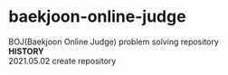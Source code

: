 # baekjoon-online-judge
BOJ(Baekjoon Online Judge) problem solving repository 
</br> **HISTORY** </br> 2021.05.02 create repository
